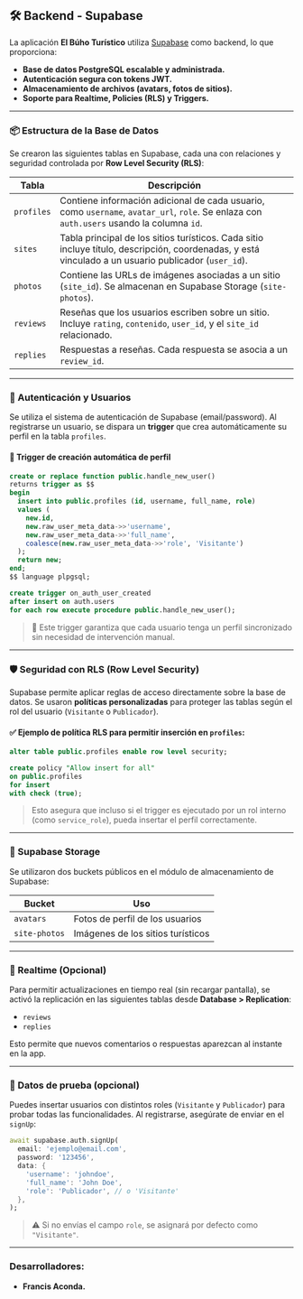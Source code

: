 ## 🛠️ Backend - Supabase

La aplicación **El Búho Turístico** utiliza [Supabase](https://supabase.io) como backend, lo que proporciona:

- **Base de datos PostgreSQL escalable y administrada.**
- **Autenticación segura con tokens JWT.**
- **Almacenamiento de archivos (avatars, fotos de sitios).**
- **Soporte para Realtime, Policies (RLS) y Triggers.**

---

### 📦 Estructura de la Base de Datos

Se crearon las siguientes tablas en Supabase, cada una con relaciones y seguridad controlada por **Row Level Security (RLS)**:

| Tabla        | Descripción |
|--------------|-------------|
| `profiles`   | Contiene información adicional de cada usuario, como `username`, `avatar_url`, `role`. Se enlaza con `auth.users` usando la columna `id`. |
| `sites`      | Tabla principal de los sitios turísticos. Cada sitio incluye título, descripción, coordenadas, y está vinculado a un usuario publicador (`user_id`). |
| `photos`     | Contiene las URLs de imágenes asociadas a un sitio (`site_id`). Se almacenan en Supabase Storage (`site-photos`). |
| `reviews`    | Reseñas que los usuarios escriben sobre un sitio. Incluye `rating`, `contenido`, `user_id`, y el `site_id` relacionado. |
| `replies`    | Respuestas a reseñas. Cada respuesta se asocia a un `review_id`. |

---

### 🔐 Autenticación y Usuarios

Se utiliza el sistema de autenticación de Supabase (email/password). Al registrarse un usuario, se dispara un **trigger** que crea automáticamente su perfil en la tabla `profiles`.

#### 🔄 Trigger de creación automática de perfil

```sql
create or replace function public.handle_new_user()
returns trigger as $$
begin
  insert into public.profiles (id, username, full_name, role)
  values (
    new.id,
    new.raw_user_meta_data->>'username',
    new.raw_user_meta_data->>'full_name',
    coalesce(new.raw_user_meta_data->>'role', 'Visitante')
  );
  return new;
end;
$$ language plpgsql;

create trigger on_auth_user_created
after insert on auth.users
for each row execute procedure public.handle_new_user();
```

> 🔎 Este trigger garantiza que cada usuario tenga un perfil sincronizado sin necesidad de intervención manual.

---

### 🛡️ Seguridad con RLS (Row Level Security)

Supabase permite aplicar reglas de acceso directamente sobre la base de datos. Se usaron **políticas personalizadas** para proteger las tablas según el rol del usuario (`Visitante` o `Publicador`).

#### ✅ Ejemplo de política RLS para permitir inserción en `profiles`:

```sql
alter table public.profiles enable row level security;

create policy "Allow insert for all"
on public.profiles
for insert
with check (true);
```

> Esto asegura que incluso si el trigger es ejecutado por un rol interno (como `service_role`), pueda insertar el perfil correctamente.

---

### 📸 Supabase Storage

Se utilizaron dos buckets públicos en el módulo de almacenamiento de Supabase:

| Bucket          | Uso                           |
|-----------------|--------------------------------|
| `avatars`       | Fotos de perfil de los usuarios |
| `site-photos`   | Imágenes de los sitios turísticos |

---

### 📡 Realtime (Opcional)

Para permitir actualizaciones en tiempo real (sin recargar pantalla), se activó la replicación en las siguientes tablas desde **Database > Replication**:

- `reviews`
- `replies`

Esto permite que nuevos comentarios o respuestas aparezcan al instante en la app.

---

### 🧪 Datos de prueba (opcional)

Puedes insertar usuarios con distintos roles (`Visitante` y `Publicador`) para probar todas las funcionalidades. Al registrarse, asegúrate de enviar en el `signUp`:

```dart
await supabase.auth.signUp(
  email: 'ejemplo@email.com',
  password: '123456',
  data: {
    'username': 'johndoe',
    'full_name': 'John Doe',
    'role': 'Publicador', // o 'Visitante'
  },
);
```

> ⚠️ Si no envías el campo `role`, se asignará por defecto como `"Visitante"`.

---

### Desarrolladores:

- **Francis Aconda.**

